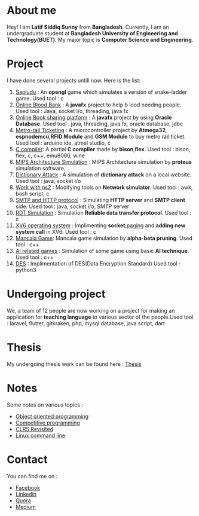 # About me

Hey! I am **Latif Siddiq Sunny** from **Bangladesh**. Currently, I am an undergraduate student at **Bangladesh University of Engineering and Technology(BUET)**. My major topic is **Computer Science and Engineering**.

# Project

I have done several projects untill now.
Here is the list:

1. [Sapludu](https://github.com/lsiddiqsunny/Project-sapludu) : An **opengl** game which simulates a version of snake-ladder game. Used tool : c
2. [Online Blood Bank](https://github.com/lsiddiqsunny/Online-blood-bank) : A **javafx** project to help b
lood needing people. Used tool : Java, socket i/o, threading, java fx
3. [Online Book sharing platform](https://github.com/lsiddiqsunny/Database_project_GUI) : A **javafx** project by using **Oracle Database**. Used tool : java, threading, java fx, oracle database, jdbc
4. [Metro-rail Ticketing](https://github.com/lsiddiqsunny/ATMEGA32-Project) : A microcontroller project by **Atmega32**, **espnodemcu**,**RFID Module** and **GSM Module** to buy metro rail ticket. Used tool : arduino ide, atmel studio, c
5. [C compiler](https://github.com/lsiddiqsunny/C-compiler): A partial **C compiler** made by **bison**,**flex**. Used tool : bison, flex, c, c++, emu8086, wine
6. [MIPS Architecture Simulation](https://github.com/lsiddiqsunny/CSE-306-Computer-Architecture-Sessional/tree/master/Mips) : MIPS Architecture simulation by **proteus** simulation software.
7. [Dictionary Attack](https://github.com/lsiddiqsunny/Dictionary-attack) : A simulation of **dictionary attack** on a local website. Used tool : java, socket i/o
8. [Work with ns2](https://github.com/lsiddiqsunny/Network-Simulation-on-NS2) : Modifying tools on **Network simulator**. Used tool : awk, bash script, c
9. [SMTP and HTTP protocol](https://github.com/lsiddiqsunny/Application-layer-simulation-SMTP-and-HTTP) : Simulating **HTTP server** and **SMTP client** side. Used tool : java, socket i/o, SMTP server
10. [RDT Simulation](https://github.com/lsiddiqsunny/Transport-layer-simulation-Reliable-Data-Transfer-Protocol) : Simulation **Reliable data transfer protocol**. Used tool : c
11. [XV6 operating system](https://github.com/lsiddiqsunny/xv6-public) : Implimenting **socket**,[paging](https://github.com/lsiddiqsunny/xv6-paging) and **adding new system call** in XV6. Used tool : c
12. [Mancala Game](https://github.com/lsiddiqsunny/CSE-318-Artificial-Intelligence-Sessional/tree/master/Offline%204): Mancala game simulation by **alpha-beta pruning**. Used tool : c++
13. [AI related games](https://github.com/lsiddiqsunny/CSE-318-Artificial-Intelligence-Sessional) : Simulation of some game using basic **AI technique**. Used tool : c++
14. [DES](https://github.com/lsiddiqsunny/CSE406-Computer-Security-Sessional/tree/master/Offline%201/1505069/Problem%202) : Implimentation of DES(Data Encryption Standard) Used tool : python3

# Undergoing project

We, a team of 12 people are now working on a project for making an application for **teaching language** to various sector of the people.Used tool : laravel, flutter, gitkraken, php, mysql database, java script, dart

# Thesis

My undergoing thesis work can be found here : [Thesis](http://lsiddiqsunny.me/Undergraduate-Thesis/)

# Notes

Some notes on various topics :

- [Object oriented programming](http://lsiddiqsunny.me/Object-Oriented-Programming/)
- [Competitive programming](https://github.com/lsiddiqsunny/Days-with-programming)
- [CLRS Revisited](https://bitbucket.org/lsiddiqsunny/introduction-to-algorithms-clrs-revisited/src/master/)
- [Linux command line](http://lsiddiqsunny.me/Linux-Command-Line/)
  
# Contact

You can find me on :

- [Facebook](https://www.facebook.com/lsiddiqsunny)
- [Linkedin](https://www.linkedin.com/in/lsiddiqsunny)
- [Quora](https://www.quora.com/profile/Latif-Siddiq-Sunny)
- [Medium](https://medium.com/@lsiddiqsunny)
